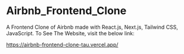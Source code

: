 # Airbnb_Frontend_Clone

A Frontend Clone of Airbnb made with React.js, Next.js, Tailwind CSS, JavaScript. To See The Website, visit the below link:

https://airbnb-frontend-clone-tau.vercel.app/
